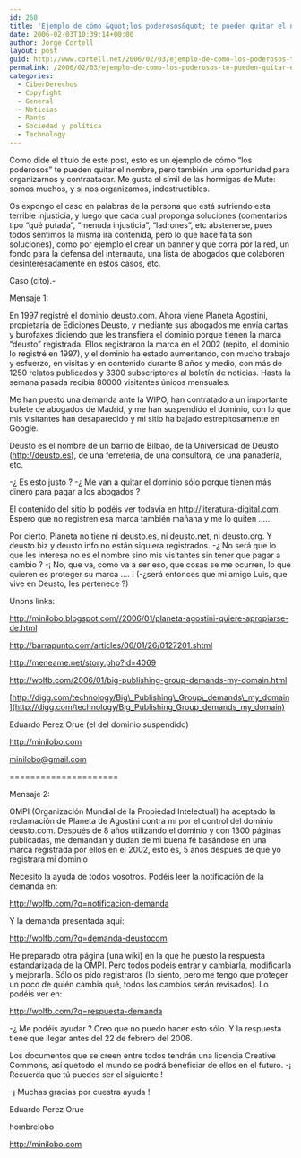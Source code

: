 ```yaml
---
id: 260
title: 'Ejemplo de cómo &quot;los poderosos&quot; te pueden quitar el nombre'
date: 2006-02-03T10:39:14+00:00
author: Jorge Cortell
layout: post
guid: http://www.cortell.net/2006/02/03/ejemplo-de-como-los-poderosos-te-pueden-quitar-el-nombre/
permalink: /2006/02/03/ejemplo-de-como-los-poderosos-te-pueden-quitar-el-nombre/
categories:
  - CiberDerechos
  - Copyfight
  - General
  - Noticias
  - Rants
  - Sociedad y polí­tica
  - Technology
---
```

Como dide el tí­tulo de este post, esto es un ejemplo de cómo &#8220;los poderosos&#8221; te pueden quitar el nombre, pero también una oportunidad para organizarnos y contraatacar. Me gusta el sí­mil de las hormigas de Mute: somos muchos, y si nos organizamos, indestructibles.

Os expongo el caso en palabras de la persona que está sufriendo esta terrible injusticia, y luego que cada cual proponga soluciones (comentarios tipo &#8220;qué putada&#8221;, &#8220;menuda injusticia&#8221;, &#8220;ladrones&#8221;, etc abstenerse, pues todos sentimos la misma ira contenida, pero lo que hace falta son soluciones), como por ejemplo el crear un banner y que corra por la red, un fondo para la defensa del internauta, una lista de abogados que colaboren desinteresadamente en estos casos, etc.

Caso (cito).-

Mensaje 1:

En 1997 registré el dominio deusto.com. Ahora viene Planeta Agostini, propietaria de Ediciones Deusto, y mediante sus abogados me enví­a cartas y burofaxes diciendo que les transfiera el dominio porque tienen la marca &#8220;deusto&#8221; registrada. Ellos registraron la marca en el 2002 (repito, el dominio lo registré en 1997), y el dominio ha estado aumentando, con mucho trabajo y esfuerzo, en visitas y en contenido durante 8 años y medio, con más de 1250 relatos publicados y 3300 subscriptores al boletí­n de noticias. Hasta la semana pasada recibí­a 80000 visitantes únicos mensuales.
  
Me han puesto una demanda ante la WIPO, han contratado a un importante bufete de abogados de Madrid, y me han suspendido el dominio, con lo que mis visitantes han desaparecido y mi sitio ha bajado estrepitosamente en Google.
  
Deusto es el nombre de un barrio de Bilbao, de la Universidad de Deusto (<http://deusto.es>), de una ferreterí­a, de una consultora, de una panaderí­a, etc.
  
-¿ Es esto justo ? -¿ Me van a quitar el dominio sólo porque tienen más dinero para pagar a los abogados ?
  
El contenido del sitio lo podéis ver todaví­a en <http://literatura-digital.com>. Espero que no registren esa marca también mañana y me lo quiten &#8230;&#8230;
  
Por cierto, Planeta no tiene ni deusto.es, ni deusto.net, ni deusto.org. Y deusto.biz y deusto.info no están siquiera registrados. -¿ No será que lo que les interesa no es el nombre sino mis visitantes sin tener que pagar a cambio ? -¡ No, que va, como va a ser eso, que cosas se me ocurren, lo que quieren es proteger su marca &#8230;. ! (-¿será entonces que mi amigo Luis, que vive en Deusto, les pertenece ?)

Unons links:

<http://minilobo.blogspot.com//2006/01/planeta-agostini-quiere-apropiarse-de.html> 
  
<http://barrapunto.com/articles/06/01/26/0127201.shtml>
  
<http://meneame.net/story.php?id=4069>

<http://wolfb.com/2006/01/big-publishing-group-demands-my-domain.html> 
  
[http://digg.com/technology/Big\_Publishing\_Group\_demands\_my_domain](http://digg.com/technology/Big_Publishing_Group_demands_my_domain) 

Eduardo Perez Orue (el del dominio suspendido)
  
<http://minilobo.com> 
  
minilobo@gmail.com

=====================

Mensaje 2:

OMPI (Organización Mundial de la Propiedad Intelectual) ha aceptado la reclamación de Planeta de Agostini contra mí­ por el control del dominio deusto.com. Después de 8 años utilizando el dominio y con 1300 páginas publicadas, me demandan y dudan de mi buena fé basándose en una marca registrada por ellos en el 2002, esto es, 5 años después de que yo registrara mi dominio

Necesito la ayuda de todos vosotros. Podéis leer la notificación de la demanda en:
  
<http://wolfb.com/?q=notificacion-demanda>

Y la demanda presentada aquí­:
  
<http://wolfb.com/?q=demanda-deustocom>

He preparado otra página (una wiki) en la que he puesto la respuesta estandarizada de la OMPI. Pero todos podéis entrar y cambiarla, modificarla y mejorarla. Sólo os pido registraros (lo siento, pero me tengo que proteger un poco de quién cambia qué, todos los cambios serán revisados). Lo podéis ver en:

<http://wolfb.com/?q=respuesta-demanda>

-¿ Me podéis ayudar ? Creo que no puedo hacer esto sólo. Y la respuesta tiene que llegar antes del 22 de febrero del 2006.

Los documentos que se creen entre todos tendrán una licencia Creative Commons, así­ quetodo el mundo se podrá beneficiar de ellos en el futuro. -¡ Recuerda que tú puedes ser el siguiente !

-¡ Muchas gracias por cuestra ayuda !

Eduardo Perez Orue
  
hombrelobo
  
http://minilobo.com